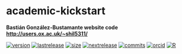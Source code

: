 # academic-kickstart
**Bastián González-Bustamante website code** \
**http://users.ox.ac.uk/~shil5311/**

[![version](https://img.shields.io/badge/version-v2.7.2-blue.svg)](https://github.com/bgonzalezbustamante/academic-hugo/blob/master/changelog.txt) [![lastrelease](https://img.shields.io/badge/latest%20release-March%202020-orange.svg)](http://users.ox.ac.uk/~shil5311/) [![size](https://img.shields.io/badge/HTML%20size-5%2E11MB-blue.svg)](http://users.ox.ac.uk/~shil5311/) [![nextrelease](https://img.shields.io/badge/next%20release-April%202020-red.svg)](https://github.com/bgonzalezbustamante/academic-hugo/blob/master/changelog.txt) [![commits](https://img.shields.io/badge/commits-6-yellow.svg)](https://github.com/bgonzalezbustamante/academic-hugo/blob/master/changelog.txt) [![orcid](https://img.shields.io/badge/ORCID%20iD-0000--0003--1510--6820-brightgreen.svg)](http://orcid.org/0000-0003-1510-6820) [![R](https://img.shields.io/badge/Made%20with-R%20v3.6.1-1f425f.svg)](https://cran.r-project.org/)
